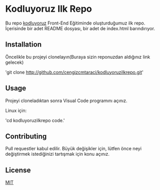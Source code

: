 # Kodluyoruz Ilk Repo

Bu repo [kodluyoruz](kodluyoruz.org) Front-End Eğitiminde oluşturduğumuz ilk repo. İçerisinde bir adet README dosyası, bir adet de index.html barındırıyor.

## Installation

Öncelikle bu projeyi clonelayın(Buraya sizin reponuzdan aldığınız link gelecek)

'git clone http://github.com/cengizcmtaraci/kodluyoruzilkrepo.git'

## Usage

Projeyi cloneladıktan sonra Visual Code programını açınız.

Linux için:

'cd kodluyoruzilkrepo
code.'

## Contributing

Pull requestler kabul edilir. Büyük değişikler için, lütfen önce neyi değiştirmek istediğinizi tartışmak için konu açınız.

## License

[MIT](https://choosealicense.com/licenses/mit/)